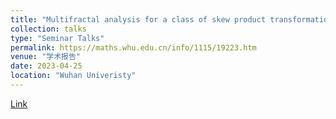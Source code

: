 ```yaml
---
title: "Multifractal analysis for a class of skew product transformations"
collection: talks
type: "Seminar Talks"
permalink: https://maths.whu.edu.cn/info/1115/19223.htm
venue: "学术报告"
date: 2023-04-25
location: "Wuhan Univeristy"
---
```

[Link](https://maths.whu.edu.cn/info/1115/19223.htm)